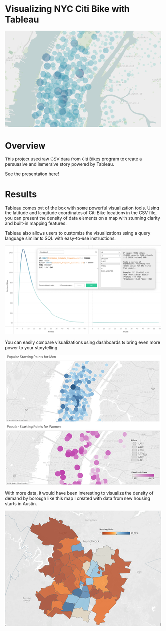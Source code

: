 # Visualizing NYC Citi Bike with Tableau

![header](images/header.png)

# Overview
This project used raw CSV data from Citi Bikes program to create a persuasive and immersive story powered by Tableau.  

See the presentation [here!](https://public.tableau.com/app/profile/hale.soyster/viz/CitiBikeChallenge_16658652770180/Story1?publish=yes)

# Results

Tableau comes out of the box with some powerful visualization tools.  Using the latitude and longitude coordinates of Citi Bike locations in the CSV file, you can present the density of data elements on a map with stunning clarity and built-in mapping features.  

Tableau also allows users to customize the visualizations using a query language similar to SQL with easy-to-use instructions.   

![header](images/SQLish.png)

You can easily compare visualizations using dashboards to bring even more power to your storytelling.

![header](images/compare.png)

With more data, it would have been interesting to visualize the density of demand by borough like this map I created with data from new housing starts in Austin.

 ![header](images/Austin.png)
